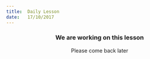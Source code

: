 ```yaml
---
title:  Daily Lesson
date:   17/10/2017
---
```


### <center>We are working on this lesson</center>
<center>Please come back later</center>